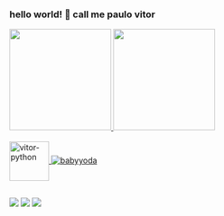 ### hello world! 👋 call me paulo vitor
<div>
<a href="https://github.com/vsouza99">
<img height="180em" src="https://github-readme-stats.vercel.app/api/top-langs/?username=vsouza99&layout=compact&langs_count=7&theme=tokyonight"/>
<img height="180em" src="https://github-readme-stats.vercel.app/api?username=vsouza99&show_icons=true&theme=tokyonight&include_all_commits=true&count_private=true"/>
</div>
</div style="display: inline_block"><br>
  <img align="center" alt="vitor-python" height="70" weidth="50" src="https://cdn.jsdelivr.net/gh/devicons/devicon/icons/python/python-original-wordmark.svg" />
  <img align="rigth" alt="babyyoda" src="https://tenor.com/view/baby-yoda-hi-hello-greet-wave-gif-15912640">
</div>
  
  ##
  <div>
    <a href="https://www.instagram.com/_.souza99/" target="_black"><img src="https://img.shields.io/badge/Instagram-E4405F?style=for-the-badge&logo=instagram&logoColor=black" target="_black"></a>
    <a href="https://www.linkedin.com/in/paulo-vitor-ferreira-699a17163/" target="_black"><img src="https://img.shields.io/badge/LinkedIn-0077B5?style=for-the-badge&logo=linkedin&logoColor=black" target="_black"></a>
    <a href=mailto:"paulovitorsouza_99@outlook.com.br" target="_black"><img src="https://img.shields.io/badge/Microsoft_Outlook-0078D4?style=for-the-badge&logo=microsoft-outlook&logoColor=black" target="_black"></a>
  
          
